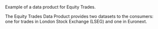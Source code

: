 Example of a data product for Equity Trades.

The Equity Trades Data Product provides two datasets to the consumers: one for trades in London Stock Exchange (LSEG) and one in Euronext.


